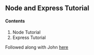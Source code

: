 ## Node and Express Tutorial

#### Contents

1. Node Tutorial
2. Express Tutorial

Followed along with John [here](https://www.youtube.com/watch?v=Oe421EPjeBE)
